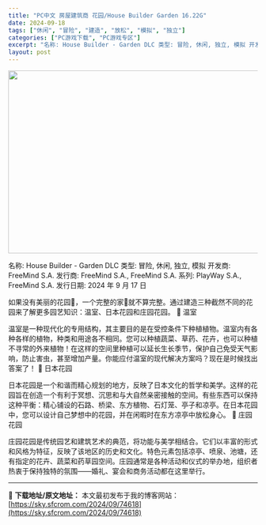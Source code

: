 ```yaml
---
title: "PC中文 房屋建筑商 花园/House Builder Garden 16.22G"
date: 2024-09-18
tags: ["休闲", "冒险", "建造", "放松", "模拟", "独立"]
categories: ["PC游戏下载", "PC游戏专区"]
excerpt: "名称: House Builder - Garden DLC 类型: 冒险, 休闲, 独立, 模拟 开发商: FreeMind S.A. 发行商: FreeMind S.A., FreeMind S.A. 系列: PlayWay S.A., FreeMind S.A. 发行日期: 2024 年 9 &hellip;"
layout: post
---
```


<img class="aligncenter size-full wp-image-74619" src="https://sky.sfcrom.com/wp-content/uploads/2024/09/2024091814004068.webp" alt="" width="660" height="370" />

名称: House Builder - Garden DLC
类型: 冒险, 休闲, 独立, 模拟
开发商: FreeMind S.A.
发行商: FreeMind S.A., FreeMind S.A.
系列: PlayWay S.A., FreeMind S.A.
发行日期: 2024 年 9 月 17 日

如果没有美丽的花园🌻，一个完整的家🏡就不算完整。通过建造三种截然不同的花园来了解更多园艺知识：温室、日本花园和庄园花园。
🌷 温室

温室是一种现代化的专用结构，其主要目的是在受控条件下种植植物。温室内有各种各样的植物，种类和用途各不相同。您可以种植蔬菜、草药、花卉，也可以种植不寻常的外来植物！在这样的空间里种植可以延长生长季节，保护自己免受天气影响，防止害虫，甚至增加产量。你能应付温室的现代解决方案吗？现在是时候找出答案了！
🏮 日本花园

日本花园是一个和谐而精心规划的地方，反映了日本文化的哲学和美学。这样的花园旨在创造一个有利于冥想、沉思和与大自然亲密接触的空间。有些东西可以保持这种平衡：精心铺设的石路、桥梁、东方植物、石灯笼、亭子和凉亭。在日本花园中，您可以设计自己梦想中的花园，并在闲暇时在东方凉亭中放松身心。
🌹 庄园花园

庄园花园是传统园艺和建筑艺术的典范，将功能与美学相结合。它们以丰富的形式和风格为特征，反映了该地区的历史和文化。特色元素包括凉亭、喷泉、池塘，还有指定的花卉、蔬菜和药草园空间。庄园通常是各种活动和仪式的举办地，组织者热衷于保持独特的氛围——婚礼、宴会和商务活动都在这里举行。

---
📖 **下载地址/原文地址：** 本文最初发布于我的博客网站：[https://sky.sfcrom.com/2024/09/74618](https://sky.sfcrom.com/2024/09/74618)
